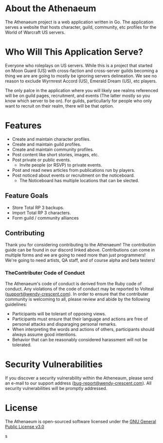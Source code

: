 # About the Athenaeum

The Athenaeum project is a web application written in Go. The application serves a website that hosts character, guild, community, etc profiles for the World of Warcraft US servers.

# Who Will This Application Serve?

Everyone who roleplays on US servers. While this is a project that started on Moon Guard (US) with cross-faction and cross-server guilds becoming a thing we are are going to mostly be ignoring servers delineation. We see no reason to exclude Wyrmrest Accord (US), Emerald Dream (US), etc players.

The only palce in the application where you will likely see realms referenced will be on guild pages, recruitment, and events (The latter mostly so you know which server to be on). For guilds, particullarly for people who only want to recruit on their realm, there will be that option.

# Features

- Create and maintain character profiles.
- Create and maintain guild profiles.
- Create and maintain community profiles.
- Post content like short stories, images, etc.
- Post private or public events.
  - Invite people (or RSVP) to private events.
- Post and read news articles from publications run by players.
- Post noticed about events or recruitment on the noticeboard.
  - The Noticeboard has multiple locations that can be slected.

## Feature Goals

- Store Total RP 3 backups.
- Import Total RP 3 characters.
- Form guild / community alliances

## Contributing

Thank you for considering contributing to the Athenaeum! The contribution guide can be found in our discord linked above. Contributions can come in multiple forms and we are going to need more than just programmers! We're going to need artists, QA staff, and of course alpha and beta testers!

### TheContributer Code of Conduct

The Athenaeum's code of conduct is derived from the Ruby code of conduct. Any violations of the code of conduct may be reported to Volteal (<support@wendy-crescent.com>).
In order to ensure that the contributer community is welcoming to all, please review and abide by the following guidelines:

- Participants will be tolerant of opposing views.
- Participants must ensure that their language and actions are free of personal attacks and disparaging personal remarks.
- When interpreting the words and actions of others, participants should always assume good intentions.
- Behavior that can be reasonably considered harassment will not be tolerated.

# Security Vulnerabilities

If you discover a security vulnerability within the Atheneaum, please send an e-mail to our support address (<bug-report@wendy-crescent.com>). All security vulnerabilities will be promptly addressed.

# License

The Athenaeum is open-sourced software licensed under the [GNU General Public License v3.0](https://choosealicense.com/licenses/gpl-3.0/)

<!---
# The Real Rockstars (QA Staff)
# The Development Team
# The Artists
# The Project Leaders
-->
s